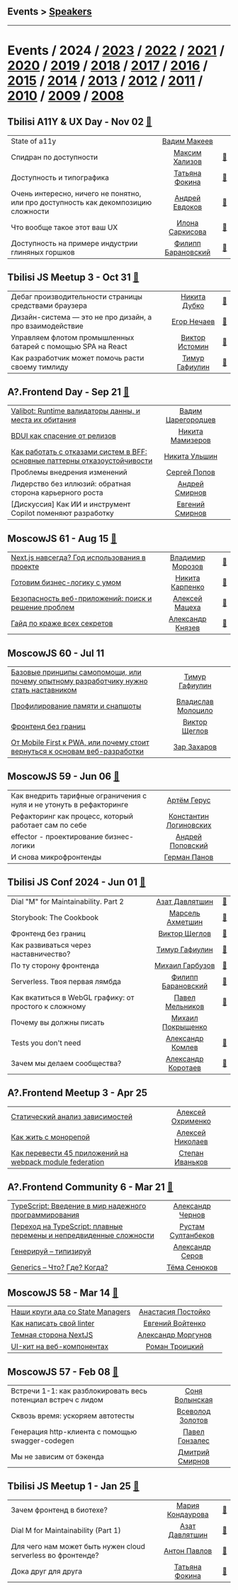 ## Events > [Speakers](speakers.md)
---

# Events / 2024 / [2023](/2023.md) / [2022](/2022.md) / [2021](/2021.md) / [2020](/2020.md) / [2019](/2019.md) / [2018](/2018.md) / [2017](/2017.md) / [2016](/2016.md) / [2015](/2015.md) / [2014](/2014.md) / [2013](/2013.md) / [2012](/2012.md) / [2011](/2011.md) / [2010](/2010.md) / [2009](/2009.md) / [2008](/2008.md) 

## Tbilisi A11Y &amp; UX Day - Nov 02 [:movie_camera:](https:&#x2F;&#x2F;youtu.be&#x2F;TRn2gNBKZgg)
| | | |
| --- | :---: | --- |
| State of a11y  |  [Вадим Макеев](speakers/Вадим%20Макеев.md)  |    |
| Спидран по доступности  |  [Максим Хализов](speakers/Максим%20Хализов.md)  | [:notebook:](https://docs.google.com/presentation/d/1cOaSTntFbgmohVTO6drP0FU4HzrQ2PT_rkqkQtYyCUE/edit?usp=drivesdk)   |
| Доступность и типографика  |  [Татьяна Фокина](speakers/Татьяна%20Фокина.md)  | [:notebook:](https://tatianafokina.github.io/talks/a11y-and-typography/)   |
| Очень интересно, ничего не понятно, или про доступность как декомпозицию сложности  |  [Андрей Евдоков](speakers/Андрей%20Евдоков.md)  | [:notebook:](https://t.me/tbilisi_js_chat/12128)   |
| Что вообще такое этот ваш UX  |  [Илона Саркисова](speakers/Илона%20Саркисова.md)  | [:notebook:](https://www.figma.com/proto/oKCSJK2wLRj0sPmGqzRjRA/Decks?page-id=1289%3A121&node-id=1289-122&scaling=scale-down-width&content-scaling=fixed&t=ayjbhNiupwdVPazx-1)   |
| Доступность на примере индустрии глиняных горшков  |  [Филипп Барановский](speakers/Филипп%20Барановский.md)  | [:notebook:](https://t.me/tbilisi_js_chat/12147)   |
## Tbilisi JS Meetup 3 - Oct 31 [:movie_camera:](https:&#x2F;&#x2F;youtu.be&#x2F;utg5WbzlN80)
| | | |
| --- | :---: | --- |
| Дебаг производительности страницы средствами браузера  |  [Никита Дубко](speakers/Никита%20Дубко.md)  | [:notebook:](https://t.me/tbilisi_js_chat/11885)   |
| Дизайн-система — это не про дизайн, а про взаимодействие  |  [Егор Нечаев](speakers/Егор%20Нечаев.md)  | [:notebook:](https://t.me/tbilisi_js_chat/11886)   |
| Управляем флотом промышленных батарей с помощью SPA на React  |  [Виктор Истомин](speakers/Виктор%20Истомин.md)  | [:notebook:](https://t.me/tbilisi_js_chat/11896)   |
| Как разработчик может помочь расти своему тимлиду  |  [Тимур Гафиулин](speakers/Тимур%20Гафиулин.md)  | [:notebook:](https://tgafiulin.github.io/openconf_2024/)   |
## A?.Frontend Day - Sep 21 [:movie_camera:](https:&#x2F;&#x2F;youtu.be&#x2F;ll4r4ofzN_A)
| | | |
| --- | :---: | --- |
| [Valibot: Runtime валидаторы данны, и места их обитания](https://www.youtube.com/watch?v=0AWASOj2S2M)  |  [Вадим Царегородцев](speakers/Вадим%20Царегородцев.md)  |    |
| [BDUI как спасение от релизов](https://www.youtube.com/watch?v=yFAPqi1HEH4)  |  [Никита Мамизеров](speakers/Никита%20Мамизеров.md)  |    |
| [Как работать с отказами систем в BFF: основные паттерны отказоустойчивости](https://www.youtube.com/watch?v=Nh6PIhZBLzI)  |  [Никита Ульшин](speakers/Никита%20Ульшин.md)  |    |
| Проблемы внедрения изменений  |  [Сергей Попов](speakers/Сергей%20Попов.md)  |    |
| Лидерство без иллюзий: обратная сторона карьерного роста  |  [Андрей Смирнов](speakers/Андрей%20Смирнов.md)  |    |
| [Дискуссия] Как ИИ и инструмент Copilot поменяют разработку  |  [Евгений Смирнов](speakers/Евгений%20Смирнов.md)  |    |
## MoscowJS 61 - Aug 15 [:movie_camera:](https:&#x2F;&#x2F;youtu.be&#x2F;CxzRuIayiVk)
| | | |
| --- | :---: | --- |
| [Next.js навсегда? Год использования в проекте](https://www.youtube.com/watch?v=CxzRuIayiVk&t=415s)  |  [Владимир Морозов](speakers/Владимир%20Морозов.md)  | [:notebook:](https://drive.google.com/file/d/1m_NzZwF68MyFnalhfCI3whbiQoOUhgdD/view?usp=drive_link)   |
| [Готовим бизнес-логику с умом](https://www.youtube.com/watch?v=CxzRuIayiVk&t=1885s)  |  [Никита Карпенко](speakers/Никита%20Карпенко.md)  | [:notebook:](https://drive.google.com/file/d/1QjJg8IqY_UfXpQozGdUgbpMCX709HzML/view?usp=drive_link)   |
| [Безопасность веб-приложений: поиск и решение проблем](https://www.youtube.com/watch?v=CxzRuIayiVk&t=4665s)  |  [Алексей Мацеха](speakers/Алексей%20Мацеха.md)  | [:notebook:](https://drive.google.com/file/d/1Ra5t_Uh4ZlmQtayqOWeStLrAZmACCzbA/view?usp=drive_link)   |
| [Гайд по краже всех секретов](https://www.youtube.com/watch?v=CxzRuIayiVk&t=6304s)  |  [Александр Князев](speakers/Александр%20Князев.md)  | [:notebook:](https://drive.google.com/file/d/1onttOKZtRa4uTR09N3qFR_nWDMv9M13b/view?usp=drive_link)   |
## MoscowJS 60 - Jul 11 
| | | |
| --- | :---: | --- |
| [Базовые принципы самопомощи, или почему опытному разработчику нужно стать наставником](https://youtu.be/VSVHXEuoYbI)  |  [Тимур Гафиулин](speakers/Тимур%20Гафиулин.md)  |    |
| [Профилирование памяти и снапшоты](https://youtu.be/3QZ7z3Ylq0w)  |  [Владислав Молоцило](speakers/Владислав%20Молоцило.md)  |    |
| [Фронтенд без границ](https://youtu.be/GwDLZ8cmKz8)  |  [Виктор Щеглов](speakers/Виктор%20Щеглов.md)  |    |
| [От Mobile First к PWA, или почему стоит вернуться к основам веб-разработки](https://youtu.be/K40lEzsFh0A)  |  [Зар Захаров](speakers/Зар%20Захаров.md)  |    |
## MoscowJS 59 - Jun 06 [:movie_camera:](https:&#x2F;&#x2F;youtu.be&#x2F;XIHCtCwF0hk)
| | | |
| --- | :---: | --- |
| Как внедрить тарифные ограничения с нуля и не утонуть в рефакторинге  |  [Артём Герус](speakers/Артём%20Герус.md)  |    |
| Рефакторинг как процесс, который работает сам по себе  |  [Константин Логиновских](speakers/Константин%20Логиновских.md)  |    |
| effector - проектирование бизнес-логики  |  [Андрей Поповский](speakers/Андрей%20Поповский.md)  |    |
| И снова микрофронтенды  |  [Герман Панов](speakers/Герман%20Панов.md)  |    |
## Tbilisi JS Conf 2024 - Jun 01 [:movie_camera:](https:&#x2F;&#x2F;youtu.be&#x2F;gDP3WcDVImo)
| | | |
| --- | :---: | --- |
| Dial &quot;M&quot; for Maintainability. Part 2  |  [Азат Давлятшин](speakers/Азат%20Давлятшин.md)  | [:notebook:](https://azatdavliatshin.github.io/dial-m-for-maintainability-part-2/)   |
| Storybook: The Cookbook  |  [Марсель Ахметшин](speakers/Марсель%20Ахметшин.md)  | [:notebook:](https://t.me/tbilisi_js_chat/6952)   |
| Фронтенд без границ  |  [Виктор Щеглов](speakers/Виктор%20Щеглов.md)  | [:notebook:](https://t.me/tbilisi_js_chat/6952)   |
| Как развиваться через наставничество?  |  [Тимур Гафиулин](speakers/Тимур%20Гафиулин.md)  | [:notebook:](https://tgafiulin.github.io/tbilisijs_2024/)   |
| По ту сторону фронтенда  |  [Михаил Гарбузов](speakers/Михаил%20Гарбузов.md)  | [:notebook:](https://t.me/tbilisi_js_chat/6952)   |
| Serverless. Твоя первая лямбда  |  [Филипп Барановский](speakers/Филипп%20Барановский.md)  | [:notebook:](https://t.me/tbilisi_js_chat/6952)   |
| Как вкатиться в WebGL графику: от простого к сложному  |  [Павел Мельников](speakers/Павел%20Мельников.md)  | [:notebook:](https://t.me/tbilisi_js_chat/6952)   |
| Почему вы должны писать  |  [Михаил Покрыщенко](speakers/Михаил%20Покрыщенко.md)  |    |
| Tests you don&#39;t need  |  [Александр Комлев](speakers/Александр%20Комлев.md)  | [:notebook:](https://t.me/tbilisi_js_chat/6952)   |
| Зачем мы делаем сообщества?  |  [Александр Коротаев](speakers/Александр%20Коротаев.md)  | [:notebook:](https://lekzd.ru/presentations/communities_tbilisijs/)   |
## A?.Frontend Meetup 3 - Apr 25 
| | | |
| --- | :---: | --- |
| [Статический анализ зависимостей](https://youtu.be/-A1sxEdFUIw)  |  [Алексей Охрименко](speakers/Алексей%20Охрименко.md)  |    |
| [Как жить с монорепой](https://youtu.be/whpEE9uotb8)  |  [Алексей Николаев](speakers/Алексей%20Николаев.md)  |    |
| [Как перевести 45 приложений на webpack module federation](https://youtu.be/3PjNrkfSbtQ)  |  [Степан Иваньков](speakers/Степан%20Иваньков.md)  |    |
## A?.Frontend Community 6 - Mar 21 [:movie_camera:](https:&#x2F;&#x2F;youtu.be&#x2F;0Sp-lSYF4nI)
| | | |
| --- | :---: | --- |
| [TypeScript: Введение в мир надежного программирования](https://www.youtube.com/watch?v=DI8DvUxAl8U)  |  [Александр Чернов](speakers/Александр%20Чернов.md)  |    |
| [Переход на TypeScript: плавные перемены и непредвиденные сложности](https://www.youtube.com/watch?v=6y0cvX-r-iU)  |  [Рустам Султанбеков](speakers/Рустам%20Султанбеков.md)  |    |
| [Генерируй – типизируй](https://www.youtube.com/watch?v=v46kHYqg5cM)  |  [Александр Серов](speakers/Александр%20Серов.md)  |    |
| [Generics – Что? Где? Когда?](https://www.youtube.com/watch?v=UG3lRk4REWA)  |  [Тёма Сенюков](speakers/Тёма%20Сенюков.md)  |    |
## MoscowJS 58 - Mar 14 [:movie_camera:](https:&#x2F;&#x2F;www.youtube.com&#x2F;playlist?list&#x3D;PL95OM-7UObpEKl70B9siDk3Hqih-IABlT)
| | | |
| --- | :---: | --- |
| [Наши круги ада со State Managers](https://youtu.be/485hiH2CcLg)  |  [Анастасия Постойко](speakers/Анастасия%20Постойко.md)  |    |
| [Как написать свой linter](https://youtu.be/XHjd0qcuN2U)  |  [Евгений Войтенко](speakers/Евгений%20Войтенко.md)  |    |
| [Темная сторона NextJS](https://youtu.be/1RHxFJhLrQk)  |  [Александр Моргунов](speakers/Александр%20Моргунов.md)  |    |
| [UI-кит на веб-компонентах](https://youtu.be/yWvjj4EuV98)  |  [Роман Троицкий](speakers/Роман%20Троицкий.md)  |    |
## MoscowJS 57 - Feb 08 [:movie_camera:](https:&#x2F;&#x2F;youtu.be&#x2F;tXK1YstcJ-M)
| | | |
| --- | :---: | --- |
| Встречи 1-1: как разблокировать весь потенциал встреч с лидом  |  [Соня Волынская](speakers/Соня%20Волынская.md)  |    |
| Сквозь время: ускоряем автотесты  |  [Всеволод Золотов](speakers/Всеволод%20Золотов.md)  |    |
| Генерация http-клиента с помощью swagger-codegen  |  [Павел Гонзалес](speakers/Павел%20Гонзалес.md)  |    |
| Мы не зависим от бэкенда  |  [Дмитрий Смирнов](speakers/Дмитрий%20Смирнов.md)  |    |
## Tbilisi JS Meetup 1 - Jan 25 [:movie_camera:](https:&#x2F;&#x2F;youtu.be&#x2F;ZO3aPtUoB6Y)
| | | |
| --- | :---: | --- |
| Зачем фронтенд в биотехе?  |  [Мария Кондаурова](speakers/Мария%20Кондаурова.md)  | [:notebook:](https://t.me/tbilisi_js_chat/2373)   |
| Dial M for Maintainability (Part 1)  |  [Азат Давлятшин](speakers/Азат%20Давлятшин.md)  | [:notebook:](https://t.me/tbilisi_js_chat/2370)   |
| Для чего нам может быть нужен cloud serverless во фронтенде?  |  [Антон Павлов](speakers/Антон%20Павлов.md)  | [:notebook:](https://t.me/tbilisi_js_chat/2374)   |
| Дока друг для друга  |  [Татьяна Фокина](speakers/Татьяна%20Фокина.md)  | [:notebook:](https://t.me/tbilisi_js_chat/2370)   |
